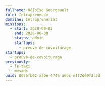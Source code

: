 ```yaml
---
fullname: Héloïse Georgeault
role: Intrapreneuse
domaine: Intraprenariat
missions:
  - start: 2020-09-02
    end: 2026-06-30
    status: admin
    startups:
      - preuve-de-covoiturage
startups:
  - preuve-de-covoiturage
previously:
  - le-taxi
  - mesads
uuid: 0055fb62-a20e-4746-a6bc-eff2d69f3c3d
---
```

